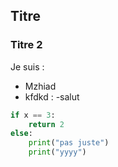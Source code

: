 ## Titre

### Titre 2

Je suis :
  - Mzhiad
  -  kfdkd :
  -salut


```python
if x == 3:
    return 2
else:
    print("pas juste")
    print("yyyy")
```